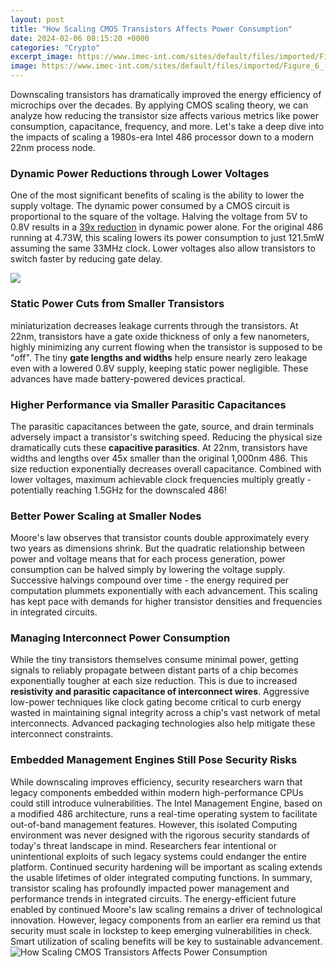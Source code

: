 ```yaml
---
layout: post
title: "How Scaling CMOS Transistors Affects Power Consumption"
date: 2024-02-06 08:15:20 +0000
categories: "Crypto"
excerpt_image: https://www.imec-int.com/sites/default/files/imported/Figure_6_-_From_FinFET_to_nanosheet_to_forksheet_and_to_CFET_0.JPG
image: https://www.imec-int.com/sites/default/files/imported/Figure_6_-_From_FinFET_to_nanosheet_to_forksheet_and_to_CFET_0.JPG
---
```


Downscaling transistors has dramatically improved the energy efficiency of microchips over the decades. By applying CMOS scaling theory, we can analyze how reducing the transistor size affects various metrics like power consumption, capacitance, frequency, and more. Let's take a deep dive into the impacts of scaling a 1980s-era Intel 486 processor down to a modern 22nm process node.
### Dynamic Power Reductions through Lower Voltages
One of the most significant benefits of scaling is the ability to lower the supply voltage. The dynamic power consumed by a CMOS circuit is proportional to the square of the voltage. Halving the voltage from 5V to 0.8V results in a [39x reduction](https://store.fi.io.vn/collection/abella) in dynamic power alone. For the original 486 running at 4.73W, this scaling lowers its power consumption to just 121.5mW assuming the same 33MHz clock. Lower voltages also allow transistors to switch faster by reducing gate delay.

![](https://meroli.web.cern.ch/img/lecture/cmos_technology.gif)
### Static Power Cuts from Smaller Transistors  
miniaturization decreases leakage currents through the transistors. At 22nm, transistors have a gate oxide thickness of only a few nanometers, highly minimizing any current flowing when the transistor is supposed to be "off". The tiny **gate lengths and widths** help ensure nearly zero leakage even with a lowered 0.8V supply, keeping static power negligible. These advances have made battery-powered devices practical.
### Higher Performance via Smaller Parasitic Capacitances
The parasitic capacitances between the gate, source, and drain terminals adversely impact a transistor's switching speed. Reducing the physical size dramatically cuts these **capacitive parasitics**. At 22nm, transistors have widths and lengths over 45x smaller than the original 1,000nm 486. This size reduction exponentially decreases overall capacitance. Combined with lower voltages, maximum achievable clock frequencies multiply greatly - potentially reaching 1.5GHz for the downscaled 486!
### Better Power Scaling at Smaller Nodes
Moore's law observes that transistor counts double approximately every two years as dimensions shrink. But the quadratic relationship between power and voltage means that for each process generation, power consumption can be halved simply by lowering the voltage supply. Successive halvings compound over time - the energy required per computation plummets exponentially with each advancement. This scaling has kept pace with demands for higher transistor densities and frequencies in integrated circuits.
### Managing Interconnect Power Consumption
While the tiny transistors themselves consume minimal power, getting signals to reliably propagate between distant parts of a chip becomes exponentially tougher at each size reduction. This is due to increased **resistivity and parasitic capacitance of interconnect wires**. Aggressive low-power techniques like clock gating become critical to curb energy wasted in maintaining signal integrity across a chip's vast network of metal interconnects. Advanced packaging technologies also help mitigate these interconnect constraints.
### Embedded Management Engines Still Pose Security Risks
While downscaling improves efficiency, security researchers warn that legacy components embedded within modern high-performance CPUs could still introduce vulnerabilities. The Intel Management Engine, based on a modified 486 architecture, runs a real-time operating system to facilitate out-of-band management features. However, this isolated Computing environment was never designed with the rigorous security standards of today's threat landscape in mind. Researchers fear intentional or unintentional exploits of such legacy systems could endanger the entire platform. Continued security hardening will be important as scaling extends the usable lifetimes of older integrated computing functions.
In summary, transistor scaling has profoundly impacted power management and performance trends in integrated circuits. The energy-efficient future enabled by continued Moore's law scaling remains a driver of technological innovation. However, legacy components from an earlier era remind us that security must scale in lockstep to keep emerging vulnerabilities in check. Smart utilization of scaling benefits will be key to sustainable advancement.
![How Scaling CMOS Transistors Affects Power Consumption](https://www.imec-int.com/sites/default/files/imported/Figure_6_-_From_FinFET_to_nanosheet_to_forksheet_and_to_CFET_0.JPG)